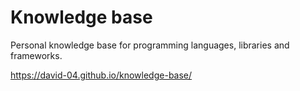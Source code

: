 # Knowledge base

Personal knowledge base for programming languages, libraries and frameworks.

<https://david-04.github.io/knowledge-base/>
